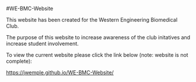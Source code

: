 #WE-BMC-Website

This website has been created for the Western Engineering Biomedical Club. 

The purpose of this website to increase awareness of the club initatives and increase student involvement. 

To view the current website please click the link below (note: website is not complete):

https://jwemple.github.io/WE-BMC-Website/


